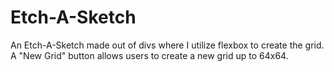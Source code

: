# Etch-A-Sketch
An Etch-A-Sketch made out of divs where I utilize flexbox to create the grid. A "New Grid" button allows users to create a new grid up to 64x64.